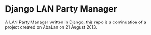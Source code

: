 # Django LAN Party Manager
A LAN Party Manager written in Django, this repo is a continuation of a project created on AbaLan on 21 August 2013.